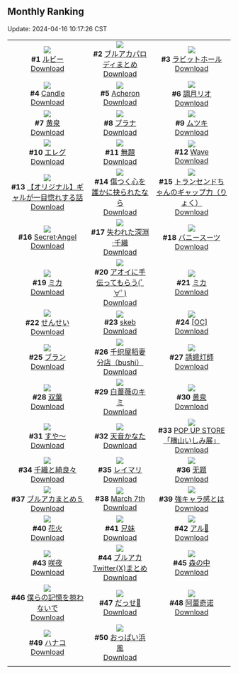 ## Monthly Ranking
Update: 2024-04-16 10:17:26 CST

|      |      |      |
| :----: | :----: | :----: |
| ![](https://i.pixiv.re/c/240x480/img-master/img/2024/03/18/00/02/43/117017326_p0_master1200.jpg)<br>**#1** [ルビー](https://www.pixiv.net/artworks/117017326)<br>[Download](https://i.pixiv.re/img-original/img/2024/03/18/00/02/43/117017326_p0.jpg) | ![](https://i.pixiv.re/c/240x480/img-master/img/2024/03/18/16/52/13/117032976_p0_master1200.jpg)<br>**#2** [ブルアカパロディまとめ](https://www.pixiv.net/artworks/117032976)<br>[Download](https://i.pixiv.re/img-original/img/2024/03/18/16/52/13/117032976_p0.png) | ![](https://i.pixiv.re/c/240x480/img-master/img/2024/03/19/21/28/54/117067337_p0_master1200.jpg)<br>**#3** [ラビットホール](https://www.pixiv.net/artworks/117067337)<br>[Download](https://i.pixiv.re/img-original/img/2024/03/19/21/28/54/117067337_p0.jpg) |
| ![](https://i.pixiv.re/c/240x480/img-master/img/2024/03/18/01/07/18/117019484_p0_master1200.jpg)<br>**#4** [Candle](https://www.pixiv.net/artworks/117019484)<br>[Download](https://i.pixiv.re/img-original/img/2024/03/18/01/07/18/117019484_p0.jpg) | ![](https://i.pixiv.re/c/240x480/img-master/img/2024/03/19/18/24/57/117062300_p0_master1200.jpg)<br>**#5** [Acheron](https://www.pixiv.net/artworks/117062300)<br>[Download](https://i.pixiv.re/img-original/img/2024/03/19/18/24/57/117062300_p0.jpg) | ![](https://i.pixiv.re/c/240x480/img-master/img/2024/03/18/00/00/20/117017023_p0_master1200.jpg)<br>**#6** [調月リオ](https://www.pixiv.net/artworks/117017023)<br>[Download](https://i.pixiv.re/img-original/img/2024/03/18/00/00/20/117017023_p0.jpg) |
| ![](https://i.pixiv.re/c/240x480/img-master/img/2024/03/17/00/00/21/116983185_p0_master1200.jpg)<br>**#7** [黄泉](https://www.pixiv.net/artworks/116983185)<br>[Download](https://i.pixiv.re/img-original/img/2024/03/17/00/00/21/116983185_p0.jpg) | ![](https://i.pixiv.re/c/240x480/img-master/img/2024/03/18/14/55/34/117030996_p0_master1200.jpg)<br>**#8** [プラナ](https://www.pixiv.net/artworks/117030996)<br>[Download](https://i.pixiv.re/img-original/img/2024/03/18/14/55/34/117030996_p0.png) | ![](https://i.pixiv.re/c/240x480/img-master/img/2024/03/18/16/03/58/117032158_p0_master1200.jpg)<br>**#9** [ムツキ](https://www.pixiv.net/artworks/117032158)<br>[Download](https://i.pixiv.re/img-original/img/2024/03/18/16/03/58/117032158_p0.jpg) |
| ![](https://i.pixiv.re/c/240x480/img-master/img/2024/03/17/00/23/38/116984362_p0_master1200.jpg)<br>**#10** [エレグ](https://www.pixiv.net/artworks/116984362)<br>[Download](https://i.pixiv.re/img-original/img/2024/03/17/00/23/38/116984362_p0.jpg) | ![](https://i.pixiv.re/c/240x480/img-master/img/2024/03/17/07/03/34/116990705_p0_master1200.jpg)<br>**#11** [無題](https://www.pixiv.net/artworks/116990705)<br>[Download](https://i.pixiv.re/img-original/img/2024/03/17/07/03/34/116990705_p0.png) | ![](https://i.pixiv.re/c/240x480/img-master/img/2024/03/17/01/45/54/116986313_p0_master1200.jpg)<br>**#12** [Wave](https://www.pixiv.net/artworks/116986313)<br>[Download](https://i.pixiv.re/img-original/img/2024/03/17/01/45/54/116986313_p0.png) |
| ![](https://i.pixiv.re/c/240x480/img-master/img/2024/03/18/15/17/58/117031359_p0_master1200.jpg)<br>**#13** [【オリジナル】ギャルが一目惚れする話](https://www.pixiv.net/artworks/117031359)<br>[Download](https://i.pixiv.re/img-original/img/2024/03/18/15/17/58/117031359_p0.jpg) | ![](https://i.pixiv.re/c/240x480/img-master/img/2024/03/18/21/14/00/117039668_p0_master1200.jpg)<br>**#14** [傷つく心を誰かに抉られたなら](https://www.pixiv.net/artworks/117039668)<br>[Download](https://i.pixiv.re/img-original/img/2024/03/18/21/14/00/117039668_p0.jpg) | ![](https://i.pixiv.re/c/240x480/img-master/img/2024/03/17/00/07/08/116983746_p0_master1200.jpg)<br>**#15** [トランセンドちゃんのギャップ力（りょく）](https://www.pixiv.net/artworks/116983746)<br>[Download](https://i.pixiv.re/img-original/img/2024/03/17/00/07/08/116983746_p0.png) |
| ![](https://i.pixiv.re/c/240x480/img-master/img/2024/03/19/00/01/02/117045388_p0_master1200.jpg)<br>**#16** [Secret·Angel](https://www.pixiv.net/artworks/117045388)<br>[Download](https://i.pixiv.re/img-original/img/2024/03/19/00/01/02/117045388_p0.jpg) | ![](https://i.pixiv.re/c/240x480/img-master/img/2024/03/16/00/00/33/116951729_p0_master1200.jpg)<br>**#17** [失われた深淵·千織](https://www.pixiv.net/artworks/116951729)<br>[Download](https://i.pixiv.re/img-original/img/2024/03/16/00/00/33/116951729_p0.jpg) | ![](https://i.pixiv.re/c/240x480/img-master/img/2024/03/16/20/30/26/116976005_p0_master1200.jpg)<br>**#18** [バニースーツ](https://www.pixiv.net/artworks/116976005)<br>[Download](https://i.pixiv.re/img-original/img/2024/03/16/20/30/26/116976005_p0.png) |
| ![](https://i.pixiv.re/c/240x480/img-master/img/2024/03/19/00/00/22/117045258_p0_master1200.jpg)<br>**#19** [ミカ](https://www.pixiv.net/artworks/117045258)<br>[Download](https://i.pixiv.re/img-original/img/2024/03/19/00/00/22/117045258_p0.jpg) | ![](https://i.pixiv.re/c/240x480/img-master/img/2024/03/17/08/00/04/116991385_p0_master1200.jpg)<br>**#20** [アオイに手伝ってもらう(ﾟ∀ﾟ)](https://www.pixiv.net/artworks/116991385)<br>[Download](https://i.pixiv.re/img-original/img/2024/03/17/08/00/04/116991385_p0.jpg) | ![](https://i.pixiv.re/c/240x480/img-master/img/2024/03/18/00/42/18/117018732_p0_master1200.jpg)<br>**#21** [ミカ](https://www.pixiv.net/artworks/117018732)<br>[Download](https://i.pixiv.re/img-original/img/2024/03/18/00/42/18/117018732_p0.png) |
| ![](https://i.pixiv.re/c/240x480/img-master/img/2024/03/18/19/34/44/117036694_p0_master1200.jpg)<br>**#22** [せんせい](https://www.pixiv.net/artworks/117036694)<br>[Download](https://i.pixiv.re/img-original/img/2024/03/18/19/34/44/117036694_p0.png) | ![](https://i.pixiv.re/c/240x480/img-master/img/2024/03/16/14/18/31/116966662_p0_master1200.jpg)<br>**#23** [skeb](https://www.pixiv.net/artworks/116966662)<br>[Download](https://i.pixiv.re/img-original/img/2024/03/16/14/18/31/116966662_p0.png) | ![](https://i.pixiv.re/c/240x480/img-master/img/2024/03/18/00/00/28/117017053_p0_master1200.jpg)<br>**#24** [[OC]](https://www.pixiv.net/artworks/117017053)<br>[Download](https://i.pixiv.re/img-original/img/2024/03/18/00/00/28/117017053_p0.jpg) |
| ![](https://i.pixiv.re/c/240x480/img-master/img/2024/03/18/01/27/53/117019964_p0_master1200.jpg)<br>**#25** [ブラン](https://www.pixiv.net/artworks/117019964)<br>[Download](https://i.pixiv.re/img-original/img/2024/03/18/01/27/53/117019964_p0.jpg) | ![](https://i.pixiv.re/c/240x480/img-master/img/2024/03/18/17/56/22/117034187_p0_master1200.jpg)<br>**#26** [千织屋稻妻分店（bushi）](https://www.pixiv.net/artworks/117034187)<br>[Download](https://i.pixiv.re/img-original/img/2024/03/18/17/56/22/117034187_p0.jpg) | ![](https://i.pixiv.re/c/240x480/img-master/img/2024/03/18/00/00/04/117016957_p0_master1200.jpg)<br>**#27** [誘蛾灯師](https://www.pixiv.net/artworks/117016957)<br>[Download](https://i.pixiv.re/img-original/img/2024/03/18/00/00/04/117016957_p0.jpg) |
| ![](https://i.pixiv.re/c/240x480/img-master/img/2024/03/18/10/40/15/117027079_p0_master1200.jpg)<br>**#28** [双葉](https://www.pixiv.net/artworks/117027079)<br>[Download](https://i.pixiv.re/img-original/img/2024/03/18/10/40/15/117027079_p0.jpg) | ![](https://i.pixiv.re/c/240x480/img-master/img/2024/03/16/00/00/30/116951718_p0_master1200.jpg)<br>**#29** [白薔薇のキミ](https://www.pixiv.net/artworks/116951718)<br>[Download](https://i.pixiv.re/img-original/img/2024/03/16/00/00/30/116951718_p0.png) | ![](https://i.pixiv.re/c/240x480/img-master/img/2024/03/20/00/00/47/117072303_p0_master1200.jpg)<br>**#30** [黄泉](https://www.pixiv.net/artworks/117072303)<br>[Download](https://i.pixiv.re/img-original/img/2024/03/20/00/00/47/117072303_p0.jpg) |
| ![](https://i.pixiv.re/c/240x480/img-master/img/2024/03/18/23/06/28/117043429_p0_master1200.jpg)<br>**#31** [すや～](https://www.pixiv.net/artworks/117043429)<br>[Download](https://i.pixiv.re/img-original/img/2024/03/18/23/06/28/117043429_p0.jpg) | ![](https://i.pixiv.re/c/240x480/img-master/img/2024/03/18/12/51/45/117029150_p0_master1200.jpg)<br>**#32** [天音かなた](https://www.pixiv.net/artworks/117029150)<br>[Download](https://i.pixiv.re/img-original/img/2024/03/18/12/51/45/117029150_p0.png) | ![](https://i.pixiv.re/c/240x480/img-master/img/2024/03/18/00/00/09/117016973_p0_master1200.jpg)<br>**#33** [POP UP STORE 「横山いしみ展」](https://www.pixiv.net/artworks/117016973)<br>[Download](https://i.pixiv.re/img-original/img/2024/03/18/00/00/09/117016973_p0.jpg) |
| ![](https://i.pixiv.re/c/240x480/img-master/img/2024/03/17/00/00/08/116983124_p0_master1200.jpg)<br>**#34** [千織と綺良々](https://www.pixiv.net/artworks/116983124)<br>[Download](https://i.pixiv.re/img-original/img/2024/03/17/00/00/08/116983124_p0.jpg) | ![](https://i.pixiv.re/c/240x480/img-master/img/2024/03/18/13/20/12/117017087_p0_master1200.jpg)<br>**#35** [レイマリ](https://www.pixiv.net/artworks/117017087)<br>[Download](https://i.pixiv.re/img-original/img/2024/03/18/13/20/12/117017087_p0.png) | ![](https://i.pixiv.re/c/240x480/img-master/img/2024/03/16/12/46/17/116964747_p0_master1200.jpg)<br>**#36** [无题](https://www.pixiv.net/artworks/116964747)<br>[Download](https://i.pixiv.re/img-original/img/2024/03/16/12/46/17/116964747_p0.png) |
| ![](https://i.pixiv.re/c/240x480/img-master/img/2024/03/18/20/37/18/117038333_p0_master1200.jpg)<br>**#37** [ブルアカまとめ５](https://www.pixiv.net/artworks/117038333)<br>[Download](https://i.pixiv.re/img-original/img/2024/03/18/20/37/18/117038333_p0.png) | ![](https://i.pixiv.re/c/240x480/img-master/img/2024/03/16/22/34/23/116980313_p0_master1200.jpg)<br>**#38** [March 7th](https://www.pixiv.net/artworks/116980313)<br>[Download](https://i.pixiv.re/img-original/img/2024/03/16/22/34/23/116980313_p0.png) | ![](https://i.pixiv.re/c/240x480/img-master/img/2024/03/18/00/00/28/117017054_p0_master1200.jpg)<br>**#39** [強キャラ感とは](https://www.pixiv.net/artworks/117017054)<br>[Download](https://i.pixiv.re/img-original/img/2024/03/18/00/00/28/117017054_p0.png) |
| ![](https://i.pixiv.re/c/240x480/img-master/img/2024/03/17/11/23/30/116994927_p0_master1200.jpg)<br>**#40** [花火](https://www.pixiv.net/artworks/116994927)<br>[Download](https://i.pixiv.re/img-original/img/2024/03/17/11/23/30/116994927_p0.jpg) | ![](https://i.pixiv.re/c/240x480/img-master/img/2024/03/20/18/16/52/117091845_p0_master1200.jpg)<br>**#41** [兄妹](https://www.pixiv.net/artworks/117091845)<br>[Download](https://i.pixiv.re/img-original/img/2024/03/20/18/16/52/117091845_p0.jpg) | ![](https://i.pixiv.re/c/240x480/img-master/img/2024/03/18/01/37/06/117020178_p0_master1200.jpg)<br>**#42** [アル🎨](https://www.pixiv.net/artworks/117020178)<br>[Download](https://i.pixiv.re/img-original/img/2024/03/18/01/37/06/117020178_p0.jpg) |
| ![](https://i.pixiv.re/c/240x480/img-master/img/2024/03/18/00/16/20/117017908_p0_master1200.jpg)<br>**#43** [咲夜](https://www.pixiv.net/artworks/117017908)<br>[Download](https://i.pixiv.re/img-original/img/2024/03/18/00/16/20/117017908_p0.jpg) | ![](https://i.pixiv.re/c/240x480/img-master/img/2024/03/17/19/47/14/117007504_p0_master1200.jpg)<br>**#44** [ブルアカTwitter(X)まとめ](https://www.pixiv.net/artworks/117007504)<br>[Download](https://i.pixiv.re/img-original/img/2024/03/17/19/47/14/117007504_p0.jpg) | ![](https://i.pixiv.re/c/240x480/img-master/img/2024/03/19/00/00/31/117045301_p0_master1200.jpg)<br>**#45** [森の中](https://www.pixiv.net/artworks/117045301)<br>[Download](https://i.pixiv.re/img-original/img/2024/03/19/00/00/31/117045301_p0.png) |
| ![](https://i.pixiv.re/c/240x480/img-master/img/2024/03/20/22/44/51/117100420_p0_master1200.jpg)<br>**#46** [僕らの記憶を掠わないで](https://www.pixiv.net/artworks/117100420)<br>[Download](https://i.pixiv.re/img-original/img/2024/03/20/22/44/51/117100420_p0.jpg) | ![](https://i.pixiv.re/c/240x480/img-master/img/2024/03/18/23/47/37/117044779_p0_master1200.jpg)<br>**#47** [だっせ💖](https://www.pixiv.net/artworks/117044779)<br>[Download](https://i.pixiv.re/img-original/img/2024/03/18/23/47/37/117044779_p0.jpg) | ![](https://i.pixiv.re/c/240x480/img-master/img/2024/03/17/21/39/21/117011501_p0_master1200.jpg)<br>**#48** [阿蕾奇诺](https://www.pixiv.net/artworks/117011501)<br>[Download](https://i.pixiv.re/img-original/img/2024/03/17/21/39/21/117011501_p0.jpg) |
| ![](https://i.pixiv.re/c/240x480/img-master/img/2024/03/19/00/57/33/117047203_p0_master1200.jpg)<br>**#49** [ハナコ](https://www.pixiv.net/artworks/117047203)<br>[Download](https://i.pixiv.re/img-original/img/2024/03/19/00/57/33/117047203_p0.jpg) | ![](https://i.pixiv.re/c/240x480/img-master/img/2024/03/17/05/00/03/116989238_p0_master1200.jpg)<br>**#50** [おっぱい浜風](https://www.pixiv.net/artworks/116989238)<br>[Download](https://i.pixiv.re/img-original/img/2024/03/17/05/00/03/116989238_p0.jpg) |
|      |
